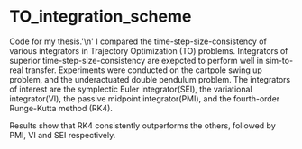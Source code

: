 ﻿# TO_integration_scheme

Code for my thesis.'\n'
I compared the time-step-size-consistency of various integrators in Trajectory Optimization (TO) problems.
Integrators of superior time-step-size-consistency are exepcted to perform well in sim-to-real transfer.
Experiments were conducted on the cartpole swing up problem, and the underactuated double pendulum problem.
The integrators of interest are the symplectic Euler integrator(SEI), the variational integrator(VI), the passive midpoint integrator(PMI), and the fourth-order Runge-Kutta method (RK4).

Results show that RK4 consistently outperforms the others, followed by PMI, VI and SEI respectively.
